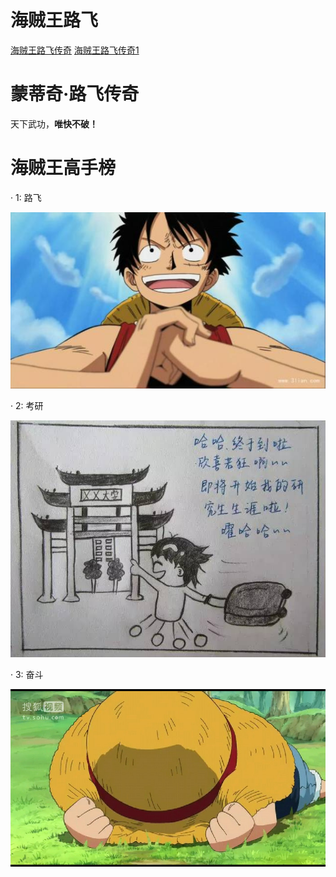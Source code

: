 
# 海贼王路飞

[海贼王路飞传奇](http://www.baidu.com)
[海贼王路飞传奇1](http://www.tensorflow.org)

# 蒙蒂奇·路飞传奇

天下武功，**唯快不破！**

# 海贼王高手榜

· 1: 路飞

![lufei](https://github.com/wchzh/test008/blob/master/file01/12-04-26-u%3D1350635263%2C2242333210%26fm%3D214%26gp%3D0.jpg?raw=true)

· 2: 考研

![kaoyan](https://github.com/wchzh/test008/blob/master/file01/09-05-36-image.jpg)

· 3: 奋斗

![fendou](https://github.com/wchzh/test008/blob/master/file01/12-07-25-20140911215439_EEJJn.thumb.700_0.png)
